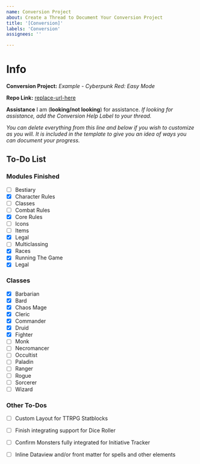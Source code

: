 ```yaml
---
name: Conversion Project
about: Create a Thread to Document Your Conversion Project
title: '[Conversion]'
labels: 'Conversion'
assignees: ''

---
```

# Info

**Conversion Project:** _Example - Cyberpunk Red: Easy Mode_

**Repo Link:** [replace-url-here](www.replace-plunkett-url.com)

**Assistance** I am (**looking/not looking**) for assistance. _If looking for assistance, add the Conversion Help Label to your thread._


_You can delete everything from this line and below if you wish to customize as you will. It is included in the template to give you an idea of ways you can document your progress._
## To-Do List 

### Modules Finished

- [ ] Bestiary
- [X] Character Rules
- [ ] Classes
- [ ] Combat Rules
- [X] Core Rules
- [ ] Icons
- [ ] Items
- [X] Legal
- [ ] Multiclassing
- [X] Races
- [X] Running The Game
- [X] Legal

### Classes

- [x] Barbarian
- [x] Bard
- [X] Chaos Mage
- [X] Cleric
- [X] Commander
- [X] Druid
- [X] Fighter
- [ ] Monk
- [ ] Necromancer
- [ ] Occultist
- [ ] Paladin
- [ ] Ranger
- [ ] Rogue
- [ ] Sorcerer
- [ ] Wizard

### Other To-Dos

- [ ] Custom Layout for TTRPG Statblocks
- [ ] Finish integrating support for Dice Roller
- [ ] Confirm Monsters fully integrated for Initiative Tracker
- [ ] Inline Dataview and/or front matter for spells and other elements

